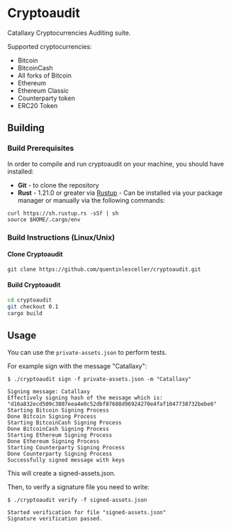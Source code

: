 # Cryptoaudit
Catallaxy Cryptocurrencies Auditing suite.

Supported cryptocurrencies:
- Bitcoin
- BitcoinCash
- All forks of Bitcoin
- Ethereum
- Ethereum Classic
- Counterparty token
- ERC20 Token

## Building

### Build Prerequisites

In order to compile and run cryptoaudit on your machine, you should have installed:

* <b>Git</b> - to clone the repository
* <b>Rust</b> - 1.21.0 or greater via [Rustup](https://www.rustup.rs/) - Can be installed via your package manager or manually via the following commands:
```
curl https://sh.rustup.rs -sSf | sh
source $HOME/.cargo/env
```

### Build Instructions (Linux/Unix)


#### Clone Cryptoaudit

```
git clone https://github.com/quentinlesceller/cryptoaudit.git
```

#### Build Cryptoaudit
```sh
cd cryptoaudit
git checkout 0.1
cargo build
```

## Usage

You can use the ```private-assets.json``` to perform tests.

For example sign with the message "Catallaxy":

```
$ ./cryptoaudit sign -f private-assets.json -m "Catallaxy"

Signing message: Catallaxy
Effectively signing hash of the message which is: "d16a832ecd509c3807eea4e0c52dbf87688d96924270e4faf1047738732bebe6"
Starting Bitcoin Signing Process
Done Bitcoin Signing Process
Starting BitcoinCash Signing Process
Done BitcoinCash Signing Process
Starting Ethereum Signing Process
Done Ethereum Signing Process
Starting Counterparty Signing Process
Done Counterparty Signing Process
Successfully signed message with keys
```

This will create a signed-assets.json.

Then, to verify a signature file you need to write:

```
$ ./cryptoaudit verify -f signed-assets.json

Started verification for file "signed-assets.json"
Signature verification passed.
```
